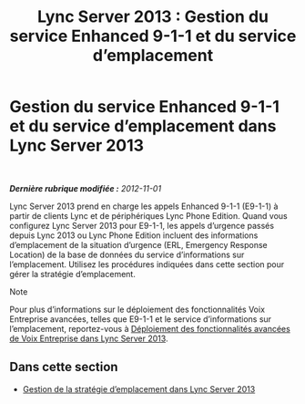 ﻿---
title: 'Lync Server 2013 : Gestion du service Enhanced 9-1-1 et du service d’emplacement'
TOCTitle: Gestion du service Enhanced 9-1-1 et du service d’emplacement
ms:assetid: 307c5aeb-9917-46a2-a95d-de30dea27beb
ms:mtpsurl: https://technet.microsoft.com/fr-fr/library/JJ688012(v=OCS.15)
ms:contentKeyID: 49891292
ms.date: 05/20/2016
mtps_version: v=OCS.15
ms.translationtype: HT
---

# Gestion du service Enhanced 9-1-1 et du service d’emplacement dans Lync Server 2013

 

_**Dernière rubrique modifiée :** 2012-11-01_

Lync Server 2013 prend en charge les appels Enhanced 9-1-1 (E9-1-1) à partir de clients Lync et de périphériques Lync Phone Edition. Quand vous configurez Lync Server 2013 pour E9-1-1, les appels d’urgence passés depuis Lync 2013 ou Lync Phone Edition incluent des informations d’emplacement de la situation d’urgence (ERL, Emergency Response Location) de la base de données du service d’informations sur l’emplacement. Utilisez les procédures indiquées dans cette section pour gérer la stratégie d’emplacement.

> [!NOTE]  
> Pour plus d’informations sur le déploiement des fonctionnalités Voix Entreprise avancées, telles que E9-1-1 et le service d’informations sur l’emplacement, reportez-vous à <a href="lync-server-2013-deploying-advanced-enterprise-voice-features.md">Déploiement des fonctionnalités avancées de Voix Entreprise dans Lync Server 2013</a>.

## Dans cette section

  - [Gestion de la stratégie d’emplacement dans Lync Server 2013](lync-server-2013-managing-location-policy.md)

